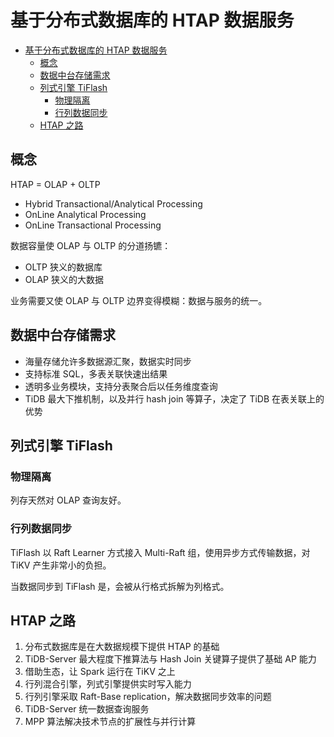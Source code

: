 # 基于分布式数据库的 HTAP 数据服务

- [基于分布式数据库的 HTAP 数据服务](#基于分布式数据库的-htap-数据服务)
  - [概念](#概念)
  - [数据中台存储需求](#数据中台存储需求)
  - [列式引擎 TiFlash](#列式引擎-tiflash)
    - [物理隔离](#物理隔离)
    - [行列数据同步](#行列数据同步)
  - [HTAP 之路](#htap-之路)

## 概念

HTAP = OLAP + OLTP

- Hybrid Transactional/Analytical Processing
- OnLine Analytical Processing
- OnLine Transactional Processing

数据容量使 OLAP 与 OLTP 的分道扬镳：

- OLTP 狭义的数据库
- OLAP 狭义的大数据

业务需要又使 OLAP 与 OLTP 边界变得模糊：数据与服务的统一。

## 数据中台存储需求

- 海量存储允许多数据源汇聚，数据实时同步
- 支持标准 SQL，多表关联快速出结果
- 透明多业务模块，支持分表聚合后以任务维度查询
- TiDB 最大下推机制，以及并行 hash join 等算子，决定了 TiDB 在表关联上的优势

## 列式引擎 TiFlash

### 物理隔离

列存天然对 OLAP 查询友好。

### 行列数据同步

TiFlash 以 Raft Learner 方式接入 Multi-Raft 组，使用异步方式传输数据，对 TiKV 产生非常小的负担。

当数据同步到 TiFlash 是，会被从行格式拆解为列格式。

## HTAP 之路

1. 分布式数据库是在大数据规模下提供 HTAP 的基础
2. TiDB-Server 最大程度下推算法与 Hash Join 关键算子提供了基础 AP 能力
3. 借助生态，让 Spark 运行在 TiKV 之上
4. 行列混合引擎，列式引擎提供实时写入能力
5. 行列引擎采取 Raft-Base replication，解决数据同步效率的问题
6. TiDB-Server 统一数据查询服务
7. MPP 算法解决技术节点的扩展性与并行计算
